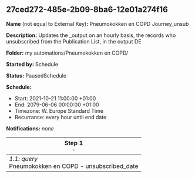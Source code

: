## 27ced272-485e-2b09-8ba6-12e01a274f16

**Name** (not equal to External Key)**:** Pneumokokken en COPD Journey_unsub

**Description:** Updates the _output on an hourly basis, the records who unsubscribed from the Publication List, in the output DE

**Folder:** my automations/Pneumokokken en COPD/

**Started by:** Schedule

**Status:** PausedSchedule

**Schedule:**

* Start: 2021-10-21 11:00:00 +01:00
* End: 2079-06-06 00:00:00 +01:00
* Timezone: W. Europe Standard Time
* Recurrance: every hour until end date

**Notifications:** _none_


| Step 1<br>_<small>-</small>_ |
| --- |
| _1.1: query_<br>Pneumokokken en COPD - unsubscribed_date |
